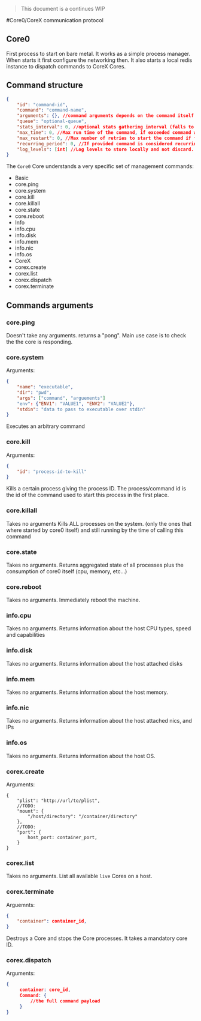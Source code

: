 > This document is a continues WIP

#Core0/CoreX communication protocol

## Core0
First process to start on bare metal. It works as a simple process manager.
When starts it first configure the networking then. It also starts a local redis instance to dispatch commands to CoreX Cores.

## Command structure

```json
{
	"id": "command-id",
	"command": "command-name",
	"arguments": {}, //command arguments depends on the command itself
	"queue": "optional-queue",
	"stats_interval": 0, //optional stats gathering interval (falls to default if not set)
	"max_time": 0, //Max run time of the command, if exceeded command will be killed
	"max_restart": 0, //Max number of retries to start the command if failed before giving up
	"recurring_period": 0, //If provided command is considered recurring
	"log_levels": [int] //Log levels to store locally and not discard.
}
```

The `Core0` Core understands a very specific set of management commands:

- Basic
 - core.ping
 - core.system
 - core.kill
 - core.killall
 - core.state
 - core.reboot
- Info
 - info.cpu
 - info.disk
 - info.mem
 - info.nic
 - info.os
- CoreX
 - corex.create
 - corex.list
 - corex.dispatch
 - corex.terminate

## Commands arguments
### core.ping
Doesn't take any arguments. returns a "pong". Main use case is to check the the core is responding.

### core.system
Arguments:
```json
{
	"name": "executable",
	"dir": "pwd",
	"args": ["command", "arguements"]
	"env": {"ENV1": "VALUE1", "ENV2": "VALUE2"},
	"stdin": "data to pass to executable over stdin"
}
```
Executes an arbitrary command

### core.kill
Arguments:
```json
{
    "id": "process-id-to-kill"
}
```
Kills a certain process giving the process ID. The process/command id is the id of the command used to start this process
in the first place.

### core.killall
Takes no arguments
Kills ALL processes on the system. (only the ones that where started by core0 itself) and still running by the time of calling this command

### core.state
Takes no arguments.
Returns aggregated state of all processes plus the consumption of core0 itself (cpu, memory, etc...)

### core.reboot
Takes no arguments.
Immediately reboot the machine.

### info.cpu
Takes no arguments.
Returns information about the host CPU types, speed and capabilities

### info.disk
Takes no arguments.
Returns information about the host attached disks

### info.mem
Takes no arguments.
Returns information about the host memory.

### info.nic
Takes no arguments.
Returns information about the host attached nics, and IPs

### info.os
Takes no arguments.
Returns information about the host OS.

### corex.create
Arguments:
```
{
    "plist": "http://url/to/plist",
    //TODO:
    "mount": {
        "/host/directory": "/container/directory"
    },
    //TODO:
    "port": {
        host_port: container_port,
    }
}
```

### corex.list
Takes no arguments.
List all available `live` Cores on a host.

### corex.terminate
Arguemnts:
```json
{
    "container": container_id,
}
```
Destroys a Core and stops the Core processes. It takes a mandatory core ID.

### corex.dispatch
Arguments:
```json
{
     container: core_id,
     Command: {
         //the full command payload
     }
}
```

